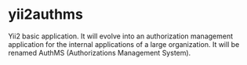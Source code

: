 # yii2authms
Yii2 basic application. It will evolve into an authorization management application for the internal applications of a large organization. It will be renamed AuthMS (Authorizations Management System).
